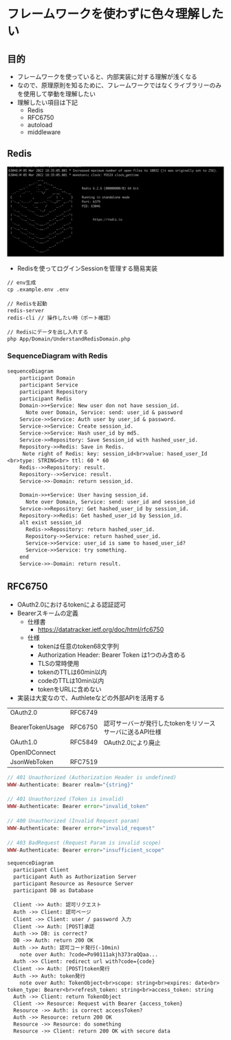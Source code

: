 # フレームワークを使わずに色々理解したい

## 目的

- フレームワークを使っていると、内部実装に対する理解が浅くなる
- なので、原理原則を知るために、フレームワークではなくライブラリーのみを使用して挙動を理解したい
- 理解したい項目は下記
  - Redis
  - RFC6750
  - autoload
  - middleware

## Redis

<img src="static/img/redis_img.png">

 - Redisを使ってログインSessionを管理する簡易実装

```
// env生成
cp .example.env .env

// Redisを起動
redis-server
redis-cli // 操作したい時（ポート確認）

// Redisにデータを出し入れする
php App/Domain/UnderstandRedisDomain.php
```

### SequenceDiagram with Redis

```mermaid
sequenceDiagram
    participant Domain
    participant Service
    participant Repository
    participant Redis
    Domain->>+Service: New user don not have session_id. 
      Note over Domain, Service: send: user_id & password
    Service->>Service: Auth user by user_id & password.
    Service->>Service: Create session_id.
    Service->>Service: Hash user_id by md5.
    Service->>Repository: Save Session_id with hashed_user_id.
    Repository->>Redis: Save in Redis.
     Note right of Redis: key: session_id<br>value: hased_user_Id <br>type: STRING<br> ttl: 60 * 60
    Redis-->>Repository: result.
    Repository-->>Service: result.
    Service->>-Domain: return session_id.

    Domain->>+Service: User having session_id.
      Note over Domain, Service: send: user_id and session_id
    Service->>Repository: Get hashed_user_id by session_id.
    Repository->>Redis: Get hashed_user_id by Session_id.
    alt exist session_id
      Redis->>Repository: return hashed_user_id.
      Repository->>Service: return hashed_user_id.
      Service->>Service: user_id is same to hased_user_id?
      Service->>Service: try something.
    end
    Service->>-Domain: return result.
```

## RFC6750　
 - OAuth2.0におけるtokenによる認証認可
 - Bearerスキームの定義
    - 仕様書
       - https://datatracker.ietf.org/doc/html/rfc6750
    - 仕様
       - tokenは任意のtoken68文字列
       - Authorization Header: Bearer Token は1つのみ含める
       - TLSの常時使用
       - tokenのTTLは60min以内
       - codeのTTLは10min以内
       - tokenをURLに含めない
 - 実装は大変なので、Authleteなどの外部APIを活用する

| | | |
| -- | -- | -- |
| OAuth2.0 | RFC6749 |  |
| BearerTokenUsage | RFC6750 |認可サーバーが発行したtokenをリソースサーバに送るAPI仕様|
| OAuth1.0 | RFC5849 | OAuth2.0により廃止 |
| OpenIDConnect |  |  |
| JsonWebToken | RFC7519 |  |


```php
// 401 Unauthorized (Authorization Header is undefined)
WWW-Authenticate: Bearer realm="{string}"

// 401 Unauthorized (Token is invalid)
WWW-Authenticate: Bearer error="invalid_token"

// 400 Unauthorized (Invalid Request param)
WWW-Authenticate: Bearer error="invalid_request"

// 403 BadRequest (Request Param is invalid scope)
WWW-Authenticate: Bearer error="insufficient_scope"

```



```mermaid
sequenceDiagram
  participant Client
  participant Auth as Authorization Server
  participant Resource as Resource Server
  participant DB as Database

  Client ->> Auth: 認可リクエスト
  Auth ->> Client: 認可ページ
  Client ->> Client: user / password 入力
  Client ->> Auth: [POST]承認
  Auth ->> DB: is correct?
  DB ->> Auth: return 200 OK
  Auth ->> Auth: 認可コード発行(-10min)
    note over Auth: ?code=Po90111akjh373raQQaa...
  Auth ->> Client: redirect url with?code={code}
  Client ->> Auth: [POST]token発行
  Auth ->> Auth: token発行
    note over Auth: TokenObject<br>scope: string<br>expires: date<br> token_type: Bearer<br>refresh_token: string<br>access_token: string
  Auth ->> Client: return TokenObject
  Client ->> Resource: Request with Bearer {access_token}
  Resource ->> Auth: is correct accessToken?
  Auth ->> Resource: return 200 OK
  Resource ->> Resource: do something
  Resource ->> Client: return 200 OK with secure data
```